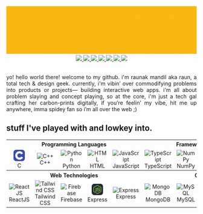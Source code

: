 <img src="https://github.com/raunnieo/raunnieo/blob/main/raunnieo.gif" alt="“hey, its raun here, welcome to my github” " title="“hey, its raun here, welcome to my github” "/>
<div align="justify">
<div align="center">
  <a href="https://www.linkedin.com/in/raunakmandil">
  <img src="https://img.shields.io/badge/Linkedin-%230d1117.svg?style=for-the-badge&logo=Linkedin&logoColor=%231DA1F2">
  </a>
  <a href="https://leetcode.com/u/raunnieo/">
  <img src="https://img.shields.io/badge/LeetCode-%230d1117?style=for-the-badge&logo=LeetCode&logoColor=FFA116">
  </a>
  <a href="https://auth.geeksforgeeks.org/user/raunnieo">
  <img src="https://img.shields.io/badge/GeeksforGeeks-%230d1117?style=for-the-badge&logo=geeksforgeeks&logoColor=298D46">
  </a>
  <a href="https://www.instagram.com/raunnieo">
  <img src="https://img.shields.io/badge/Instagram-%230d1117.svg?style=for-the-badge&logo=Instagram&logoColor=%23E4405F">
  </a>
  <a href="https://www.youtube.com/@raunnieo">
  <img src="https://img.shields.io/badge/YouTube-%230d1117?style=for-the-badge&logo=youtube&logoColor=FF0000">
  </a>
  <a href="mailto:raunak.raagee@gmail.com">
  <img src="https://img.shields.io/badge/Email-%230d1117?style=for-the-badge&logo=gmail&logoColor=D14836">
  </a>
  <a href="https://www.duolingo.com/profile/raunnieo">
  <img src="https://img.shields.io/badge/Duolingo-%230d1117?style=for-the-badge&logo=duolingo&logoColor=58CC02">
  </a>
  </div>
  <br>

  yo! hello world there! welcome to my github. i'm raunak mandil aka raun, a total tech & design geek. currently, i'm vibin’ over commodifying problems into products or projects— building interactive web apps. i'm all about problem slaying and concept playing, so at the core, i'm just a tech gal crafting her carbon-prints digitally, if you’re feelin’ my vibe, hit me up anywhere, imma spidey fan so i’m all over the web ;)  

## stuff I've played with and lowkey into.

<table align = center>
  <!-- Programming Languages -->
  <tr>
    <th colspan="5" align="center">Programming Languages</th>
    <th colspan="5" align="center">Frameworks and Libraries</th>
  </tr>
  <tr>
    <td align="center" width="30">
      <img src="https://github.com/tandpfun/skill-icons/blob/main/icons/C.svg" alt="C++" width="30" height="30" />
      <br>C
    </td>
    <td align="center" width="30">
      <img src="https://techstack-generator.vercel.app/cpp-icon.svg" alt="C++" width="30" height="30" />
      <br>C++
    </td>
    <td align="center" width="30">
      <img src="https://techstack-generator.vercel.app/python-icon.svg" alt="Python" width="30" height="30" />
      <br>Python
    </td>
    <td align="center" width="30">
      <img src="https://skillicons.dev/icons?i=html" alt="HTML" width="30" height="30" />
      <br>HTML
    </td>
    <td align="center" width="30">
      <img src="https://skillicons.dev/icons?i=javascript" alt="JavaScript" width="30" height="30" />
      <br>JavaScript
    </td>
    <td align="center" width="30">
      <img src="https://skillicons.dev/icons?i=typescript" alt="TypeScript" width="30" height="30" />
      <br>TypeScript
    </td>
        <td align="center" width="30">
      <img src="https://github.com/marwin1991/profile-technology-icons/assets/76012086/4ec200c2-acdf-4c42-b419-cd49cba3d09f" alt="NumPy" width="30" height="30" />
      <br>NumPy
    </td>
    <td align="center" width="30">
      <img src="https://github.com/marwin1991/profile-technology-icons/assets/76012086/24b02d77-2f28-43c7-b5d6-e15e3395851b" alt="Pandas" width="30" height="30" />
      <br>Pandas
    </td>
    <td align="center" width="30">
      <img src="https://upload.wikimedia.org/wikipedia/commons/8/84/Matplotlib_icon.svg" alt="Matplotlib" width="30" height="30" />
      <br>Matplotlib
    </td>
    <td align="center" width="30">
      <img src="https://github.com/marwin1991/profile-technology-icons/assets/76012086/cbaed680-d3a4-4693-9de6-23cdf5345928" alt="PyGame" width="30" height="30" />
      <br>PyGame
    </td>
    <td align="center" width="30">
      <img src="https://user-images.githubusercontent.com/25181517/183914128-3fc88b4a-4ac1-40e6-9443-9a30182379b7.png" alt="Jupyter" width="30" height="30" />
      <br>Jupyter
    </td>
  </tr>

  <!-- Web Technologies -->
  <tr>
    <th colspan="5" align="center">Web Technologies</th>
    <th colspan="5" align="center">Other Tools</th>
  </tr>
  <tr>
    <td align="center" width="30">
      <img src="https://skillicons.dev/icons?i=react" alt="ReactJS" width="30" height="30" />
      <br>ReactJS
    </td>
    <td align="center" width="30">
      <img src="https://skillicons.dev/icons?i=tailwind" alt="Tailwind CSS" width="30" height="30" />
      <br>Tailwind CSS
    </td>
    <td align="center" width="30">
      <img src="https://skillicons.dev/icons?i=firebase" alt="Firebase" width="30" height="30" />
      <br>Firebase
    </td>
    <td align="center" width="30">
      <img src="https://github.com/tandpfun/skill-icons/blob/main/icons/NodeJS-Dark.svg" alt="NodeJs" width="30" height="30" />
      <br>Express
    </td>
    <td align="center" width="30">
      <img src="https://skillicons.dev/icons?i=express" alt="Express" width="30" height="30" />
      <br>Express
    </td>
    <td align="center" width="30">
      <img src="https://skillicons.dev/icons?i=mongodb" alt="MongoDB" width="30" height="30" />
      <br>MongoDB
    </td>
    <td align="center" width="30">
      <img src="https://skillicons.dev/icons?i=mysql" alt="MySQL" width="30" height="30" />
      <br>MySQL
    </td>
    <td align="center" width="30">
      <img src="https://skillicons.dev/icons?i=notion" alt="Notion" width="30" height="30" />
      <br>Notion
    </td>
    <td align="center" width="30">
      <img src="https://skillicons.dev/icons?i=git" alt="Git" width="30" height="30" />
      <br>Git
    </td>
    <td align="center" width="30">
      <img src="https://skillicons.dev/icons?i=vercel" alt="Vercel" width="30" height="30" />
      <br>Vercel
    </td>
    <td align="center" width="30">
      <img src="https://skillicons.dev/icons?i=vscode" alt="VS Code" width="30" height="30" />
      <br>VS Code
    </td>
  </tr>
</table>




<p align="center"><img src="https://komarev.com/ghpvc/?username=raunnieo&style=flat-square&color=%230d1117" alt=""></p>

</div>
